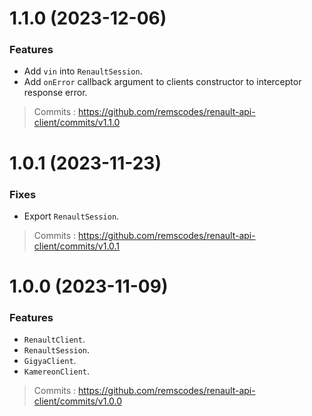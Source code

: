 # 1.1.0 (2023-12-06)

### Features

- Add `vin` into `RenaultSession`.
- Add `onError` callback argument to clients constructor to interceptor response error.

> Commits : https://github.com/remscodes/renault-api-client/commits/v1.1.0

# 1.0.1 (2023-11-23)

### Fixes

- Export `RenaultSession`.

> Commits : https://github.com/remscodes/renault-api-client/commits/v1.0.1

# 1.0.0 (2023-11-09)

### Features

- `RenaultClient`.
- `RenaultSession`.
- `GigyaClient`.
- `KamereonClient`.

> Commits : https://github.com/remscodes/renault-api-client/commits/v1.0.0
